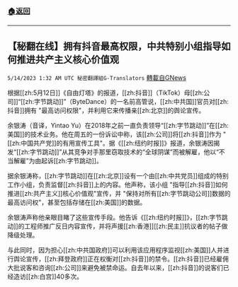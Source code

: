 ###  [:house:返回](README.md)
---


## 【秘翻在线】拥有抖音最高权限，中共特别小组指导如何推进共产主义核心价值观
`5/14/2023 1:32 AM UTC 秘密翻譯組G-Translators` [轉載自GNews](https://gnews.org/articles/1298707)

根据[[zh:5月12日]]《自由灯塔》的报道，[[zh:抖音]]（TikTok）母[[zh:公司]]“[[zh:字节跳动]]”（ByteDance）的一名前高管说，[[zh:中共国]]官员对[[zh:抖音]]拥有 "最高访问权限"，并利用它来传播亲[[zh:北京]]的舆论宣传。

余银涛（音译，Yintao Yu）在2018年之前一直负责领导“[[zh:字节跳动]]”在[[zh:美国]]的技术业务。他在周五的一份诉讼中称，该[[zh:公司]]将[[zh:抖音]]作为 "[[zh:中国共产党]]的有用宣传工具"。据《[[zh:纽约时报]]》报道，余银涛因揭发“[[zh:字节跳动]]”从其竞争对手那里窃取技术的“全球阴谋”而被解雇，他以“不当解雇”为由起诉[[zh:字节跳动]]。

据余银涛称，[[zh:字节跳动]]在[[zh:北京]]设有一个由[[zh:中共党员]]组成的特别工作小组，负责监督[[zh:抖音]]上的内容。他声称，该小组 "指导[[zh:抖音]]如何推进[[zh:共产主义]]核心价值观"宣传，并 "保持对所有[[zh:字节跳动公司]]数据的最高访问权"，甚至包括存储在[[zh:美国]]的数据。

余银涛声称他亲眼目睹了这些宣传手段。他告诉《[[zh:纽约时报]]》，[[zh:字节跳动]]的工程师推广反日内容宣传，并将声援[[zh:香港]][[zh:民主]]抗议者的帖子做降级处理。

与此同时，因为担心[[zh:中共国政府]]可以利用该应用程序监视[[zh:美国]]人并进行舆论宣传，[[zh:拜登政府]]正在权衡对[[zh:抖音]]的禁令。[[zh:抖音]]已经雇佣大批说客和咨询[[zh:公司]]来避免被禁命运。自去年以来，[[zh:抖音]]的说客们已经造访[[zh:白宫]]40多次。
